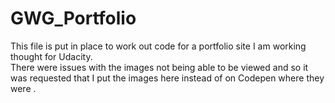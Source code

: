 # GWG_Portfolio
This file is put in place to work out code for a portfolio site I am working thought for Udacity.  
There were issues with the images not being able to be viewed and so it was requested that I put the images here instead of on Codepen where 
they were . 

